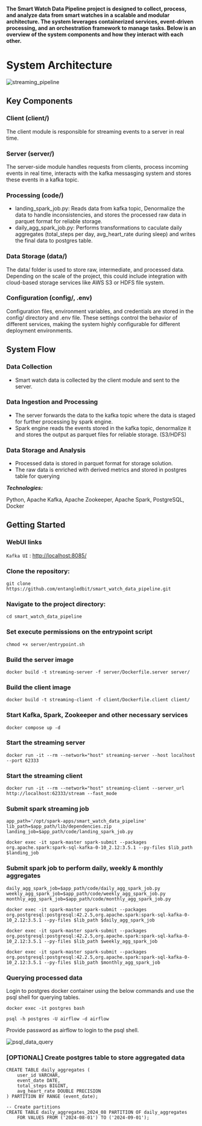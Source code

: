 
**The Smart Watch Data Pipeline project is designed to collect, process, and analyze data from smart watches in a scalable and modular architecture. The system leverages containerized services, event-driven processing, and an orchestration framework to manage tasks. Below is an overview of the system components and how they interact with each other.**

# System Architecture
![streaming_pipeline](https://github.com/user-attachments/assets/c638b5b7-39c9-4226-92ff-c24ade842956)

## Key Components

### Client (client/)
The client module is responsible for streaming events to a server in real time.

### Server (server/)
The server-side module handles requests from clients, process incoming events in real time, interacts with the kafka messasging system and stores these events in a kafka topic.

### Processing (code/)
- landing_spark_job.py: Reads data from kafka topic, Denormalize the data to handle inconsistencies, and stores the processed raw data in parquet format for reliable storage.
- daily_agg_spark_job.py: Performs transformations to caculate daily aggregates (total_steps per day, avg_heart_rate during sleep) and writes the final data to postgres table.


### Data Storage (data/)
The data/ folder is used to store raw, intermediate, and processed data. Depending on the scale of the project, this could include integration with cloud-based storage services like AWS S3 or HDFS file system.

### Configuration (config/, .env)
Configuration files, environment variables, and credentials are stored in the config/ directory and .env file. These settings control the behavior of different services, making the system highly configurable for different deployment environments.

## System Flow
### Data Collection
- Smart watch data is collected by the client module and sent to the server.

### Data Ingestion and Processing
- The server forwards the data to the kafka topic where the data is staged for further processing by spark engine.
- Spark engine reads the events stored in the kafka topic, denormalize it and stores the output as parquet files for reliable storage. (S3/HDFS)

### Data Storage and Analysis
- Processed data is stored in parquet format for storage solution.
- The raw data is enriched with derived metrics and stored in postgres table for querying

***Technologies:***

Python, Apache Kafka, Apache Zookeeper, Apache Spark, PostgreSQL, Docker

## Getting Started

### WebUI links

`Kafka UI` : <http://localhost:8085/>

### Clone the repository:

```
git clone https://github.com/entangledbit/smart_watch_data_pipeline.git
```

### Navigate to the project directory:

```
cd smart_watch_data_pipeline
```

### Set execute permissions on the entrypoint script
```
chmod +x server/entrypoint.sh
```

### Build the server image
```
docker build -t streaming-server -f server/Dockerfile.server server/
```

### Build the client image
```
docker build -t streaming-client -f client/Dockerfile.client client/
```

### Start Kafka, Spark, Zookeeper and other necessary services
```
docker compose up -d
```

### Start the streaming server
```
docker run -it --rm --network="host" streaming-server --host localhost --port 62333
```

### Start the streaming client
```
docker run -it --rm --network="host" streaming-client --server_url http://localhost:62333/stream --fast_mode
```

### Submit spark streaming job
```
app_path='/opt/spark-apps/smart_watch_data_pipeline'
lib_path=$app_path/lib/dependencies.zip
landing_job=$app_path/code/landing_spark_job.py

docker exec -it spark-master spark-submit --packages org.apache.spark:spark-sql-kafka-0-10_2.12:3.5.1 --py-files $lib_path $landing_job
```    

### Submit spark job to perform daily, weekly & monthly aggregates

```
daily_agg_spark_job=$app_path/code/daily_agg_spark_job.py
weekly_agg_spark_job=$app_path/code/weekly_agg_spark_job.py
monthly_agg_spark_job=$app_path/code/monthly_agg_spark_job.py

docker exec -it spark-master spark-submit --packages org.postgresql:postgresql:42.2.5,org.apache.spark:spark-sql-kafka-0-10_2.12:3.5.1 --py-files $lib_path $daily_agg_spark_job

docker exec -it spark-master spark-submit --packages org.postgresql:postgresql:42.2.5,org.apache.spark:spark-sql-kafka-0-10_2.12:3.5.1 --py-files $lib_path $weekly_agg_spark_job

docker exec -it spark-master spark-submit --packages org.postgresql:postgresql:42.2.5,org.apache.spark:spark-sql-kafka-0-10_2.12:3.5.1 --py-files $lib_path $monthly_agg_spark_job
```

### Querying processed data

Login to postgres docker container using the below commands and use the psql shell for querying tables.

```
docker exec -it postgres bash

psql -h postgres -U airflow -d airflow
```

Provide password as airflow to login to the psql shell.

![psql_data_query](https://github.com/user-attachments/assets/3f17db91-05f6-4cbe-9fea-b7641331c140)

### [OPTIONAL] Create postgres table to store aggregated data

```
CREATE TABLE daily_aggregates (
    user_id VARCHAR,
    event_date DATE,
    total_steps BIGINT,
    avg_heart_rate DOUBLE PRECISION
) PARTITION BY RANGE (event_date);

-- Create partitions
CREATE TABLE daily_aggregates_2024_08 PARTITION OF daily_aggregates
    FOR VALUES FROM ('2024-08-01') TO ('2024-09-01');
```
